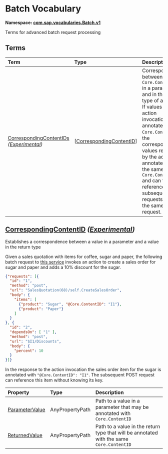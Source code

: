 # Batch Vocabulary
**Namespace: [com.sap.vocabularies.Batch.v1](Batch.xml)**

Terms for advanced batch request processing


## Terms

Term|Type|Description
:---|:---|:----------
[CorrespondingContentIDs](Batch.xml#L35) *([Experimental](Common.md#Experimental))*|\[[CorrespondingContentID](#CorrespondingContentID)\]|<a name="CorrespondingContentIDs"></a>Correspondence between `Core.ContentID` in a parameter and in the return type of an action<br>If values in the action invocation are annotated with `Core.ContentID`, the corresponding values returned by the action are annotated with the same `Core.ContentID` and can thus be referenced in subsequent requests within the same batch request.

<a name="CorrespondingContentID"></a>
## [CorrespondingContentID](Batch.xml#L44) *([Experimental](Common.md#Experimental))*
Establishes a correspondence between a value in a parameter and a value in the return type

Given a sales quotation with items for coffee, sugar and paper,
the following batch request to [this service](../examples/Batch.CorrespondingContentIDs-sample.xml)
invokes an action to create a sales order for sugar and paper
and adds a 10% discount for the sugar.
```json
{"requests": [{
  "id": "1",
  "method": "post",
  "url": "SalesQuotation(68)/self.CreateSalesOrder",
  "body": {
    "items": [
      {"product": "Sugar", "@Core.ContentID": "I1"},
      {"product": "Paper"}
    ]
  }
}, {
  "id": "2",
  "dependsOn": [ "1" ],
  "method": "post",
  "url": "$I1/Discounts",
  "body": {
    "percent": 10
  }
}]}
```
In the response to the action invocation the sales order item for the sugar is annotated
with `"@Core.ContentID": "I1"`. The subsequent POST request can reference this item without knowing its key.

Property|Type|Description
:-------|:---|:----------
[ParameterValue](Batch.xml#L76)|AnyPropertyPath|Path to a value in a parameter that may be annotated with `Core.ContentID`
[ReturnedValue](Batch.xml#L79)|AnyPropertyPath|Path to a value in the return type that will be annotated with the same `Core.ContentID`
